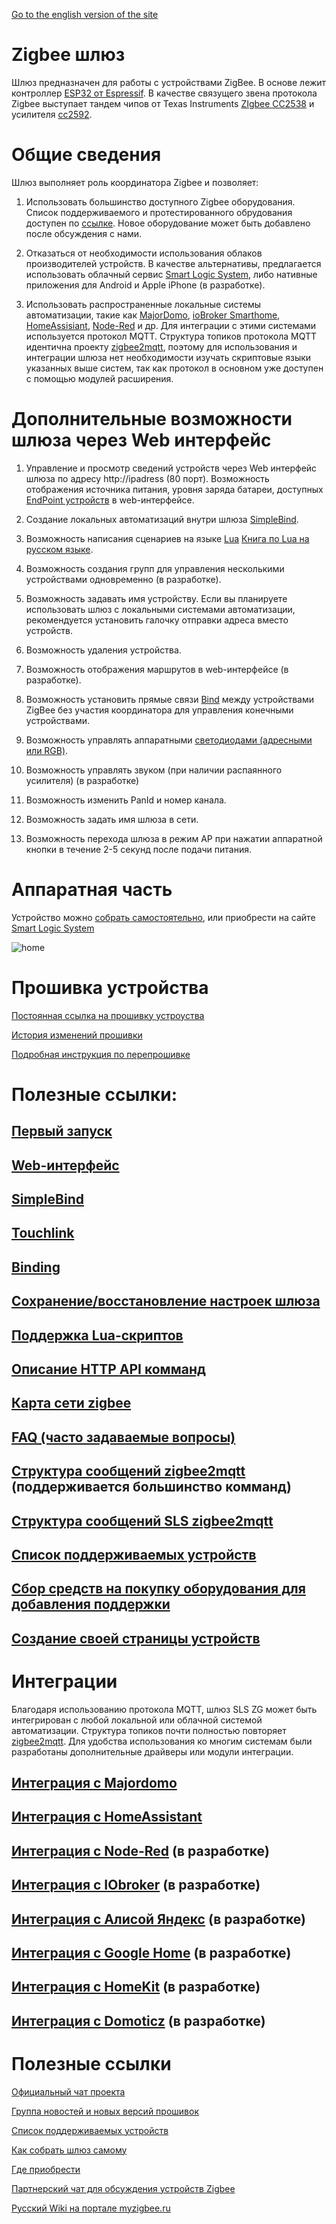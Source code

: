 [Go to the english version of the site](/readme.md)

# Zigbee шлюз

Шлюз  предназначен для работы с  устройствами ZigBee.  В основе  лежит контроллер [ESP32 от Espressif](https://www.espressif.com/sites/default/files/documentation/esp32-wrover_datasheet_en.pdf). В качестве связущего звена протокола Zigbee  выступает тандем чипов от Texas Instruments [ZIgbee CC2538](https://www.ti.com/product/CC2538?utm_source=google&utm_medium=cpc&utm_campaign=epd-null-null-GPN_EN-cpc-pf-google-wwe&utm_content=CC2538&ds_k=%7b_dssearchterm%7d&DCM=yes&gclid=CjwKCAiA35rxBRAWEiwADqB37x__0Gm1rR2TUfCBETyuqrLjOtof6TuYSD3ZHzINYdNAbrXqfDxrwRoCpToQAvD_BwE&gclsrc=aw.ds) и  усилителя  [сс2592](https://www.ti.com/product/CC2592?utm_source=google&utm_medium=cpc&utm_campaign=epd-null-null-GPN_EN-cpc-pf-google-wwe&utm_content=CC2592&ds_k=%7b_dssearchterm%7d&DCM=yes&gclid=CjwKCAiA35rxBRAWEiwADqB3776CVlMD1GHdk-unOn9R0YeMtlwAnjUv-CIPuWvjhNqZRbiq6zy-ExoCxjYQAvD_BwE&gclsrc=aw.ds).



# Общие сведения
Шлюз выполняет роль координатора Zigbee и позволяет:

1) Использовать большинство доступного Zigbee оборудования. Список поддерживаемого и протестированного обрудования доступен по [ссылке](https://slsys.io/action/devicelists.html). Новое оборудование может быть добавлено после обсуждения с нами.

2) Отказаться от необходимости использования облаков производителей устройств. В качестве альтернативы, предлагается использовать облачный сервис [Smart Logic System](https://cloud.slsys.io), либо нативные приложения для Android и Apple iPhone (в разработке). 

3) Использовать распространенные  локальные системы автоматизации, такие как [MajorDomo](https://mjdm.ru/), [ioBroker Smarthome](https://www.iobroker.net), [HomeAssisiant](https://www.home-assistant.io), [Node-Red](https://nodered.org) и др. Для интеграции с этими системами используется протокол MQTT. Структура топиков протокола MQTT идентична  проекту  [zigbee2mqtt](https://www.zigbee2mqtt.io), поэтому для использования и интеграции шлюза нет необходимости изучать скриптовые языки указанных выше систем, так как протокол в основном уже доступен с помощью  модулей расширения.


# Дополнительные возможности шлюза через Web интерфейс
1. Управление и просмотр сведений  устройств через Web интерфейс шлюза по адресу http://ipadress (80 порт). Возможность отображения источника питания, уровня заряда батареи, доступных [EndPoint устройств](https://community.nxp.com/thread/332332)  в web-интерфейсе.

2. Создание локальных автоматизаций внутри шлюза [SimpleBind](/simplebind_rus.md).

3. Возможность написания сценариев на языке [Lua](https://ru.wikipedia.org/wiki/Lua) [Книга по Lua на русском языке](https://www.htbook.ru/kompjutery_i_seti/programmirovanie/programmirovanie-na-yazyke-lua).

4.	Возможность создания групп для управления несколькими устройствами одновременно (в разработке).

5.	Возможность задавать имя устройству. Если вы планируете использовать  шлюз с локальными системами автоматизации, рекомендуется установить галочку отправки адреса вместо устройств.

5.	Возможность удаления устройства. 

6.	Возможность отображения маршрутов в web-интерфейсе (в разработке).

8.	Возможность установить прямые связи [Bind](/bind_rus.md) между устройствами ZigBee без участия координатора для управления конечными устройствами.

9.	Возможность управлять аппаратными [светодиодами (адресными или RGB)](/faq_rus.md). 

10.	Возможность управлять звуком (при наличии распаянного усилителя) (в разработке)

11.	Возможность изменить PanId и номер канала.

12.	Возможность задать имя шлюза в сети.

13.	Возможность перехода шлюза в режим АР при нажатии аппаратной кнопки в течение 2-5 секунд после подачи питания.



# Аппаратная часть
Устройство можно [собрать самостоятельно](https://modkam.ru/?p=1342), или приобрести на сайте [Smart Logic System](slsys.io)

![home](/img/Mi_Gateway_Shield12.jpg)



# Прошивка устройства
[Постоянная ссылка на прошивку устроуства](https://github.com/slsys/Gateway/tree/master/rom)

[История изменений прошивки](/rom/history_ru.md)

[Подробная инструкция по перепрошивке](flashing_rus.md)


# Полезные ссылки:


## [Первый запуск](/firststart_rus.md)

## [Web-интерфейс](/web_rus.md)


## [SimpleBind](/simplebind_rus.md)

## [Touchlink](/touchlink_rus.md)

## [Binding](/bind_rus.md)

## [Сохранение/восстановление настроек шлюза](/backup_rus.md)

## [Поддержка Lua-скриптов](/lua_rus.md)

## [Описание HTTP API комманд](/http_api_rus.md)

## [Карта сети  zigbee](/map_rus.md)

## [FAQ (часто задаваемые вопросы)](/faq_rus.md)

## [Структура сообщений zigbee2mqtt](https://www.zigbee2mqtt.io/information/mqtt_topics_and_message_structure.html) (поддерживается большинство комманд)

## [Структура сообщений SLS zigbee2mqtt](/slscommand_rus.md)

## [Список поддерживаемых устройств](https://slsys.io/action/devicelists.html)

## [Сбор средств на покупку оборудования для добавления поддержки](/donate_rus.md)

## [Создание своей страницы устройств](/ui_rus.md)

# Интеграции

Благодаря использованию протокола MQTT, шлюз SLS ZG может быть интегрирован с любой локальной или облачной  системой автоматизации. Структура топиков почти полностью повторяет [zigbee2mqtt](https://www.zigbee2mqtt.io/information/mqtt_topics_and_message_structure.html). Для удобства  использования ко многим системам были  разработаны дополнительные драйверы или модули  интеграции.


## [Интеграция с Majordomo](/int_majordomo_rus.md)

## [Интеграция с HomeAssistant](/int_has_rus.md) 

## [Интеграция с Node-Red](/int_nodered_rus.md)   (в разработке)

## [Интеграция с IObroker](/int_iob_rus.md)  (в разработке)

## [Интеграция с Алисой Яндекс](/int_yandex_rus.md)  (в разработке)

## [Интеграция с Google Home](/int_google_rus.md)  (в разработке)

## [Интеграция с HomeKit](/int_homekit_rus.md)  (в разработке)

## [Интеграция с Domoticz](/int_domoticz_rus.md)  (в разработке)

# Полезные ссылки
[Официальный чат проекта](https://t.me/slsys)

[Группа новостей и новых версий прошивок](https://t.me/slssys)

[Список поддерживаемых устройств](https://slsys.io/action/devicelists.html)

[Как собрать шлюз самому](https://modkam.ru/?p=1342)

[Где приобрести](https://t.me/zigberu)

[Партнерский чат для обсуждения устройств Zigbee](https://t.me/zigbeer)

[Русский Wiki на портале myzigbee.ru](https://myzigbee.ru/)


